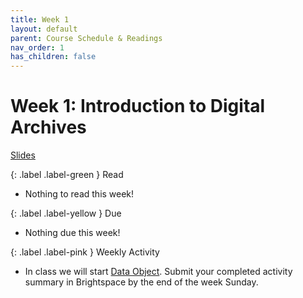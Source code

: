 ```yaml
---
title: Week 1
layout: default
parent: Course Schedule & Readings
nav_order: 1
has_children: false
---
```

# Week 1: Introduction to Digital Archives<br>

<a href="{{ site.baseurl }}/slides/week_01_slide_deck.html" target="_blank">Slides</a>

{: .label .label-green }
Read

* Nothing to read this week!

{: .label .label-yellow }
Due

* Nothing due this week!

{: .label .label-pink }
Weekly Activity

* In class we will start [Data Object](https://digital-archives.github.io/HISTGA1011/activities/data_object.html). Submit your completed activity summary in Brightspace by the end of the week Sunday.